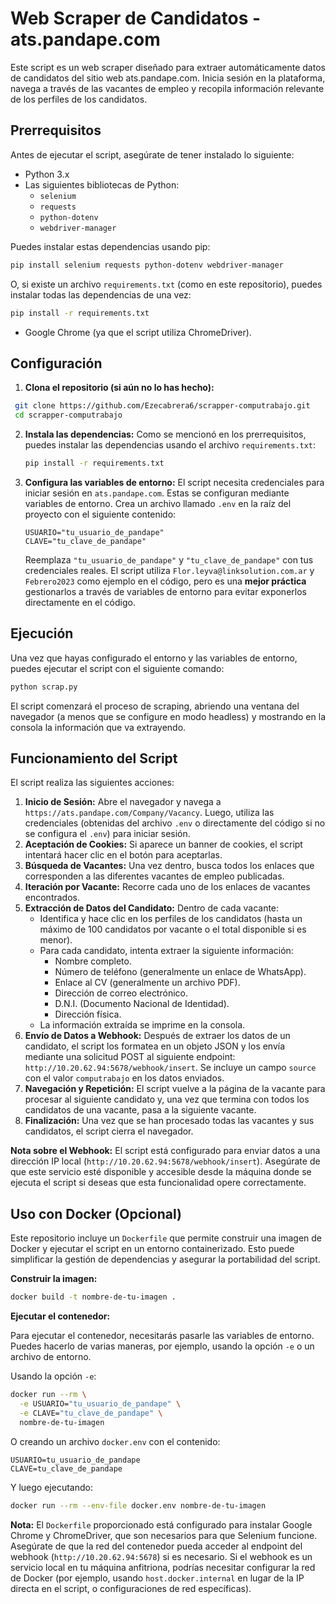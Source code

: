 # Web Scraper de Candidatos - ats.pandape.com

Este script es un web scraper diseñado para extraer automáticamente datos de candidatos del sitio web ats.pandape.com. Inicia sesión en la plataforma, navega a través de las vacantes de empleo y recopila información relevante de los perfiles de los candidatos.

## Prerrequisitos

Antes de ejecutar el script, asegúrate de tener instalado lo siguiente:

- Python 3.x
- Las siguientes bibliotecas de Python:
  - `selenium`
  - `requests`
  - `python-dotenv`
  - `webdriver-manager`

Puedes instalar estas dependencias usando pip:
```bash
pip install selenium requests python-dotenv webdriver-manager
```
O, si existe un archivo `requirements.txt` (como en este repositorio), puedes instalar todas las dependencias de una vez:
```bash
pip install -r requirements.txt
```
- Google Chrome (ya que el script utiliza ChromeDriver).

## Configuración

1.  **Clona el repositorio (si aún no lo has hecho):**
 ```bash
  git clone https://github.com/Ezecabrera6/scrapper-computrabajo.git
  cd scrapper-computrabajo
```

2.  **Instala las dependencias:**
    Como se mencionó en los prerrequisitos, puedes instalar las dependencias usando el archivo `requirements.txt`:
    ```bash
    pip install -r requirements.txt
    ```

3.  **Configura las variables de entorno:**
    El script necesita credenciales para iniciar sesión en `ats.pandape.com`. Estas se configuran mediante variables de entorno.
    Crea un archivo llamado `.env` en la raíz del proyecto con el siguiente contenido:
    ```
    USUARIO="tu_usuario_de_pandape"
    CLAVE="tu_clave_de_pandape"
    ```
    Reemplaza `"tu_usuario_de_pandape"` y `"tu_clave_de_pandape"` con tus credenciales reales. El script utiliza `Flor.leyva@linksolution.com.ar` y `Febrero2023` como ejemplo en el código, pero es una **mejor práctica** gestionarlos a través de variables de entorno para evitar exponerlos directamente en el código.

## Ejecución

Una vez que hayas configurado el entorno y las variables de entorno, puedes ejecutar el script con el siguiente comando:

```bash
python scrap.py
```

El script comenzará el proceso de scraping, abriendo una ventana del navegador (a menos que se configure en modo headless) y mostrando en la consola la información que va extrayendo.

## Funcionamiento del Script

El script realiza las siguientes acciones:

1.  **Inicio de Sesión:** Abre el navegador y navega a `https://ats.pandape.com/Company/Vacancy`. Luego, utiliza las credenciales (obtenidas del archivo `.env` o directamente del código si no se configura el `.env`) para iniciar sesión.
2.  **Aceptación de Cookies:** Si aparece un banner de cookies, el script intentará hacer clic en el botón para aceptarlas.
3.  **Búsqueda de Vacantes:** Una vez dentro, busca todos los enlaces que corresponden a las diferentes vacantes de empleo publicadas.
4.  **Iteración por Vacante:** Recorre cada uno de los enlaces de vacantes encontrados.
5.  **Extracción de Datos del Candidato:** Dentro de cada vacante:
    *   Identifica y hace clic en los perfiles de los candidatos (hasta un máximo de 100 candidatos por vacante o el total disponible si es menor).
    *   Para cada candidato, intenta extraer la siguiente información:
        *   Nombre completo.
        *   Número de teléfono (generalmente un enlace de WhatsApp).
        *   Enlace al CV (generalmente un archivo PDF).
        *   Dirección de correo electrónico.
        *   D.N.I. (Documento Nacional de Identidad).
        *   Dirección física.
    *   La información extraída se imprime en la consola.
6.  **Envío de Datos a Webhook:** Después de extraer los datos de un candidato, el script los formatea en un objeto JSON y los envía mediante una solicitud POST al siguiente endpoint: `http://10.20.62.94:5678/webhook/insert`. Se incluye un campo `source` con el valor `computrabajo` en los datos enviados.
7.  **Navegación y Repetición:** El script vuelve a la página de la vacante para procesar al siguiente candidato y, una vez que termina con todos los candidatos de una vacante, pasa a la siguiente vacante.
8.  **Finalización:** Una vez que se han procesado todas las vacantes y sus candidatos, el script cierra el navegador.

**Nota sobre el Webhook:** El script está configurado para enviar datos a una dirección IP local (`http://10.20.62.94:5678/webhook/insert`). Asegúrate de que este servicio esté disponible y accesible desde la máquina donde se ejecuta el script si deseas que esta funcionalidad opere correctamente.

## Uso con Docker (Opcional)

Este repositorio incluye un `Dockerfile` que permite construir una imagen de Docker y ejecutar el script en un entorno containerizado. Esto puede simplificar la gestión de dependencias y asegurar la portabilidad del script.

**Construir la imagen:**

```bash
docker build -t nombre-de-tu-imagen .
```

**Ejecutar el contenedor:**

Para ejecutar el contenedor, necesitarás pasarle las variables de entorno. Puedes hacerlo de varias maneras, por ejemplo, usando la opción `-e` o un archivo de entorno.

Usando la opción `-e`:
```bash
docker run --rm \
  -e USUARIO="tu_usuario_de_pandape" \
  -e CLAVE="tu_clave_de_pandape" \
  nombre-de-tu-imagen
```

O creando un archivo `docker.env` con el contenido:
```
USUARIO=tu_usuario_de_pandape
CLAVE=tu_clave_de_pandape
```
Y luego ejecutando:
```bash
docker run --rm --env-file docker.env nombre-de-tu-imagen
```

**Nota:** El `Dockerfile` proporcionado está configurado para instalar Google Chrome y ChromeDriver, que son necesarios para que Selenium funcione. Asegúrate de que la red del contenedor pueda acceder al endpoint del webhook (`http://10.20.62.94:5678`) si es necesario. Si el webhook es un servicio local en tu máquina anfitriona, podrías necesitar configurar la red de Docker (por ejemplo, usando `host.docker.internal` en lugar de la IP directa en el script, o configuraciones de red específicas).
